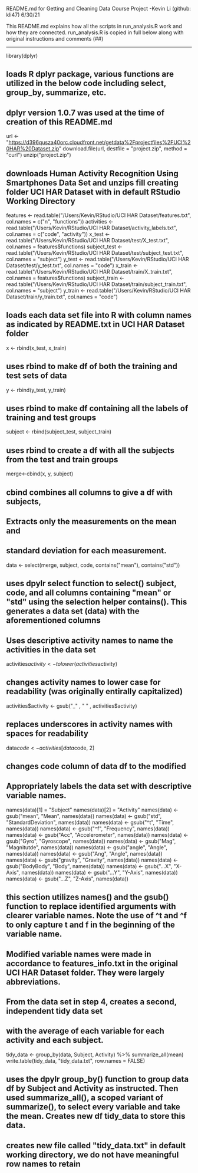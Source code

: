 README.md for Getting and Cleaning Data Course Project
-Kevin Li (github: kli47) 6/30/21 

This README.md explains how all the scripts in run_analysis.R work and how they are connected. run_analysis.R is copied in full below along with original instructions and comments (##)

------

library(dplyr)
## loads R dplyr package, various functions are utilized in the below code including select, group_by, summarize, etc. 
## dplyr version 1.0.7 was used at the time of creation of this README.md

url <- "https://d396qusza40orc.cloudfront.net/getdata%2Fprojectfiles%2FUCI%20HAR%20Dataset.zip"
download.file(url, destfile = "project.zip", method = "curl")
unzip("project.zip")
## downloads Human Activity Recognition Using Smartphones Data Set and unzips fill creating folder UCI HAR Dataset with in default RStudio Working Directory

features <- read.table("/Users/Kevin/RStudio/UCI HAR Dataset/features.txt", col.names = c("n", "functions"))
activities <- read.table("/Users/Kevin/RStudio/UCI HAR Dataset/activity_labels.txt", col.names = c("code", "activity"))
x_test <- read.table("/Users/Kevin/RStudio/UCI HAR Dataset/test/X_test.txt", col.names = features$functions)
subject_test <- read.table("/Users/Kevin/RStudio/UCI HAR Dataset/test/subject_test.txt", col.names = "subject")
y_test <- read.table("/Users/Kevin/RStudio/UCI HAR Dataset/test/y_test.txt", col.names = "code")
x_train <- read.table("/Users/Kevin/RStudio/UCI HAR Dataset/train/X_train.txt", col.names = features$functions)
subject_train <- read.table("/Users/Kevin/RStudio/UCI HAR Dataset/train/subject_train.txt", col.names = "subject")
y_train <- read.table("/Users/Kevin/RStudio/UCI HAR Dataset/train/y_train.txt", col.names = "code")
## loads each data set file into R with column names as indicated by README.txt in UCI HAR Dataset folder 

x <- rbind(x_test, x_train)
## uses rbind to make df of both the training and test sets of data 
y <- rbind(y_test, y_train)
## uses rbind to make df containing all the labels of training and test groups
subject <- rbind(subject_test, subject_train)
## uses rbind to create a df with all the subjects from the test and train groups
merge<-cbind(x, y, subject)
## cbind combines all columns to give a df with subjects, 

## Extracts only the measurements on the mean and 
## standard deviation for each measurement. 
data <- select(merge, subject, code, contains("mean"), contains("std"))
## uses dpylr select function to select() subject, code, and all columns containing "mean" or "std" using the selection helper contains(). This generates a data set (data) with the aforementioned columns

## Uses descriptive activity names to name the activities in the data set
activities$activity <- tolower(activities$activity)
## changes activity names to lower case for readability (was originally entirally capitalized)
activities$activity <- gsub("_" , " " , activities$activity)
## replaces underscores in activity names with spaces for readability
data$code <- activities[data$code, 2]
## changes code column of data df to the modified 

## Appropriately labels the data set with descriptive variable names. 
names(data)[1] = "Subject"
names(data)[2] = "Activity"
names(data) <- gsub("mean", "Mean", names(data))
names(data) <- gsub("std", "StandardDeviation", names(data))
names(data) <- gsub("^t", "Time", names(data))
names(data) <- gsub("^f", "Frequency", names(data))
names(data) <- gsub("Acc", "Accelerometer", names(data))
names(data) <- gsub("Gyro", "Gyroscope", names(data))
names(data) <- gsub("Mag", "Magnitutde", names(data))
names(data) <- gsub("angle", "Angle", names(data))
names(data) <- gsub("Ang", "Angle", names(data))
names(data) <- gsub("gravity", "Gravity", names(data))
names(data) <- gsub("BodyBody", "Body", names(data))
names(data) <- gsub("...X", "X-Axis", names(data))
names(data) <- gsub("...Y", "Y-Axis", names(data))
names(data) <- gsub("...Z", "Z-Axis", names(data))
## this section utilizes names() and the gsub() function to replace identified arguments with clearer variable names. Note the use of ^t and ^f to only capture t and f in the beginning of the variable name.
## Modified variable names were made in accordance to features_info.txt in the original UCI HAR Dataset folder. They were largely abbreviations.

## From the data set in step 4, creates a second, independent tidy data set
## with the average of each variable for each activity and each subject.
tidy_data <- group_by(data, Subject, Activity) %>% summarize_all(mean)
write.table(tidy_data, "tidy_data.txt", row.names = FALSE)
## uses the dpylr group_by() function to group data df by Subject and Activity as instructed. Then used summarize_all(), a scoped variant of summarize(), to select every variable and take the mean. Creates new df tidy_data to store this data.
## creates new file called "tidy_data.txt" in default working directory, we do not have meaningful row names to retain